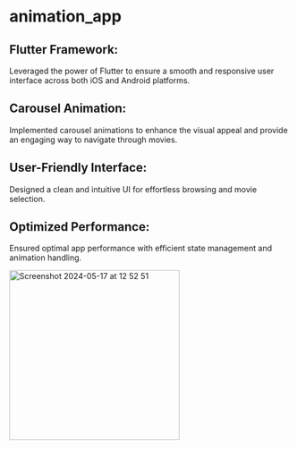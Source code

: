 # animation_app

## Flutter Framework: <br/>
Leveraged the power of Flutter to ensure a smooth and responsive user interface across both iOS and Android platforms.<br/>
## Carousel Animation: <br/>
Implemented carousel animations to enhance the visual appeal and provide an engaging way to navigate through movies.<br/>
## User-Friendly Interface:<br/>
Designed a clean and intuitive UI for effortless browsing and movie selection.<br/>
## Optimized Performance: <br/>
Ensured optimal app performance with efficient state management and animation handling.<br/>


<img width="304" alt="Screenshot 2024-05-17 at 12 52 51" src="https://github.com/Hiru1003/animation_app/assets/122656994/e27d0569-fee1-461d-8efd-17c267be2407">
